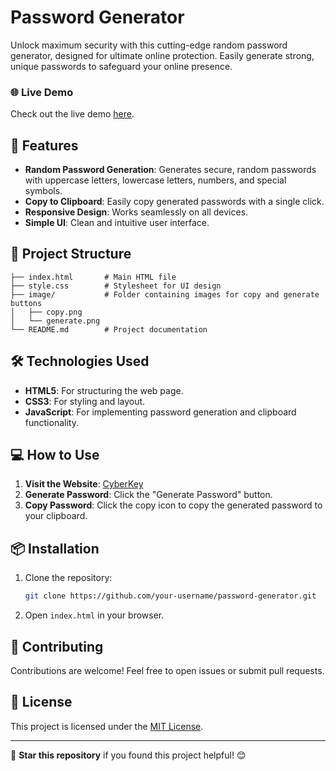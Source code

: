 # Password Generator

Unlock maximum security with this cutting-edge random password generator, designed for ultimate online protection. Easily generate strong, unique passwords to safeguard your online presence.

### 🌐 Live Demo

Check out the live demo [here](https://cyberkey.netlify.app/).

## 🚀 Features

- **Random Password Generation**: Generates secure, random passwords with uppercase letters, lowercase letters, numbers, and special symbols.
- **Copy to Clipboard**: Easily copy generated passwords with a single click.
- **Responsive Design**: Works seamlessly on all devices.
- **Simple UI**: Clean and intuitive user interface.

## 📂 Project Structure

```plaintext
├── index.html       # Main HTML file
├── style.css        # Stylesheet for UI design
├── image/           # Folder containing images for copy and generate buttons
│   ├── copy.png
│   └── generate.png
└── README.md        # Project documentation
```

## 🛠️ Technologies Used

- **HTML5**: For structuring the web page.
- **CSS3**: For styling and layout.
- **JavaScript**: For implementing password generation and clipboard functionality.

## 💻 How to Use

1. **Visit the Website**: [CyberKey](https://cyberkey.netlify.app/)
2. **Generate Password**: Click the "Generate Password" button.
3. **Copy Password**: Click the copy icon to copy the generated password to your clipboard.



## 📦 Installation

1. Clone the repository:
   ```bash
   git clone https://github.com/your-username/password-generator.git
   ```
2. Open `index.html` in your browser.

## 🤝 Contributing

Contributions are welcome! Feel free to open issues or submit pull requests.

## 📝 License

This project is licensed under the [MIT License](LICENSE).

---

🌟 **Star this repository** if you found this project helpful! 😊
